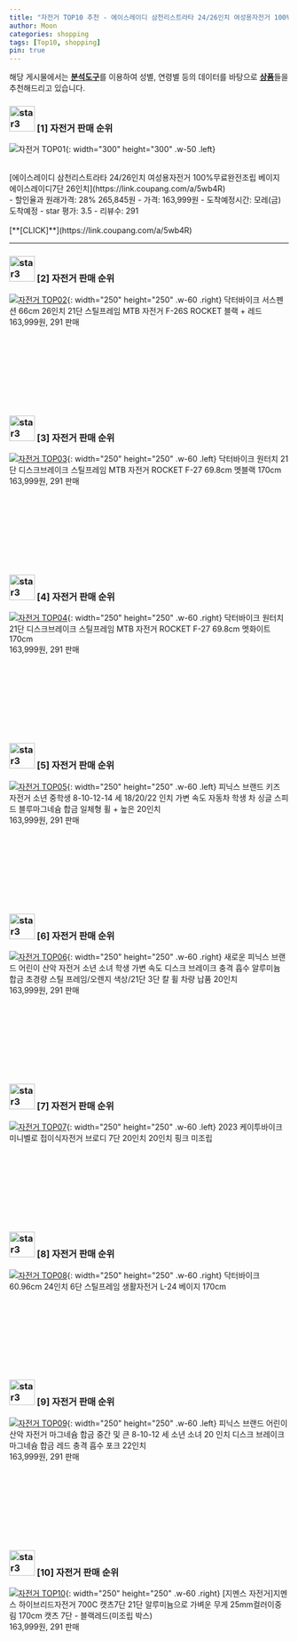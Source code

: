 ```yaml
---
title: "자전거 TOP10 추천 - 에이스레이디 삼천리스트라타 24/26인치 여성용자전거 100%무료완전조립 베이지 에이스레이디7단 26인치"
author: Moon
categories: shopping
tags: [Top10, shopping]
pin: true
---
```


해당 게시물에서는 [**분석도구**](https://datalab.naver.com/)를 이용하여 성별, 연령별 등의 데이터를 바탕으로 [**상품**](https://link.coupang.com/a/5wiUV)들을 추천해드리고 있습니다.

### <img width="46" alt="star3" src="https://user-images.githubusercontent.com/78655692/151471989-9e21d7a8-a7b6-44b0-b598-2bb204b56b00.png"> [1] 자전거 판매 순위

![자전거 TOP01](https://thumbnail7.coupangcdn.com/thumbnails/remote/230x230ex/image/vendor_inventory/890e/386fd25bb022cc13ea23d6930af5ba87c237d401cbd68ce6662655c67672.jpg){: width="300" height="300" .w-50 .left}


<br>
[에이스레이디 삼천리스트라타 24/26인치 여성용자전거 100%무료완전조립 베이지 에이스레이디7단 26인치](https://link.coupang.com/a/5wb4R)
<br>
- 할인율과 원래가격: 28% 265,845원
- 가격: 163,999원
- 도착예정시간: 모레(금) 도착예정
- star 평가: 3.5
- 리뷰수: 291
<br>
<br>
[**[CLICK]**](https://link.coupang.com/a/5wb4R)
<br>

---

### <img width="46" alt="star3" src="https://user-images.githubusercontent.com/78655692/151471989-9e21d7a8-a7b6-44b0-b598-2bb204b56b00.png"> [2] 자전거 판매 순위

[![자전거 TOP02](https://thumbnail7.coupangcdn.com/thumbnails/remote/230x230ex/image/retail/images/2414692476193654-b692e268-7caa-486f-bbbb-7553c939b6ec.jpg)](https://link.coupang.com/a/5wb7T){: width="250" height="250" .w-60 .right}
닥터바이크 서스펜션 66cm 26인치 21단 스틸프레임 MTB 자전거 F-26S ROCKET 블랙 + 레드<br>
163,999원, 291 판매
<br><br><br><br><br><br><br><br><br>

### <img width="46" alt="star3" src="https://user-images.githubusercontent.com/78655692/151471989-9e21d7a8-a7b6-44b0-b598-2bb204b56b00.png"> [3] 자전거 판매 순위

[![자전거 TOP03](https://thumbnail10.coupangcdn.com/thumbnails/remote/230x230ex/image/retail/images/2023/05/12/11/4/a20d5d78-cc9c-442d-bc2b-eedb376a9856.jpg)](https://link.coupang.com/a/5wcax){: width="250" height="250" .w-60 .left}
닥터바이크 원터치 21단 디스크브레이크 스틸프레임 MTB 자전거 ROCKET F-27 69.8cm 멧블랙 170cm<br>
163,999원, 291 판매
<br><br><br><br><br><br><br><br><br>

### <img width="46" alt="star3" src="https://user-images.githubusercontent.com/78655692/151471989-9e21d7a8-a7b6-44b0-b598-2bb204b56b00.png"> [4] 자전거 판매 순위

[![자전거 TOP04](https://thumbnail10.coupangcdn.com/thumbnails/remote/230x230ex/image/retail/images/2023/05/12/11/8/bb398db3-90c5-4df0-bb0f-6f8ce2657f41.jpg)](https://link.coupang.com/a/5wcdz){: width="250" height="250" .w-60 .right}
닥터바이크 원터치 21단 디스크브레이크 스틸프레임 MTB 자전거 ROCKET F-27 69.8cm 멧화이트 170cm<br>
163,999원, 291 판매
<br><br><br><br><br><br><br><br><br>

### <img width="46" alt="star3" src="https://user-images.githubusercontent.com/78655692/151471989-9e21d7a8-a7b6-44b0-b598-2bb204b56b00.png"> [5] 자전거 판매 순위

[![자전거 TOP05](https://thumbnail8.coupangcdn.com/thumbnails/remote/230x230ex/image/vendor_inventory/d0e9/9cc89786ddc36a162a8a9a48b6f424cb8164030fc175e474341fbfaa6b33.jpg)](https://link.coupang.com/a/5wcgA){: width="250" height="250" .w-60 .left}
피닉스 브랜드 키즈 자전거 소년 중학생 8-10-12-14 세 18/20/22 인치 가변 속도 자동차 학생 차 싱글 스피드 블루마그네슘 합금 일체형 휠 + 높은 20인치<br>
163,999원, 291 판매
<br><br><br><br><br><br><br><br><br>

### <img width="46" alt="star3" src="https://user-images.githubusercontent.com/78655692/151471989-9e21d7a8-a7b6-44b0-b598-2bb204b56b00.png"> [6] 자전거 판매 순위

[![자전거 TOP06](https://thumbnail8.coupangcdn.com/thumbnails/remote/230x230ex/image/vendor_inventory/b3f5/0e32ee30e3f1e4b6d5475674f76f9ebab63e86db50b345f9294aad5947b3.jpg)](https://link.coupang.com/a/5wcjr){: width="250" height="250" .w-60 .right}
새로운 피닉스 브랜드 어린이 산악 자전거 소년 소녀 학생 가변 속도 디스크 브레이크 충격 흡수 알루미늄 합금 초경량 스틸 프레임/오렌지 색상/21단 3단 칼 휠 차량 납품 20인치<br>
163,999원, 291 판매
<br><br><br><br><br><br><br><br><br>

### <img width="46" alt="star3" src="https://user-images.githubusercontent.com/78655692/151471989-9e21d7a8-a7b6-44b0-b598-2bb204b56b00.png"> [7] 자전거 판매 순위

[![자전거 TOP07](https://thumbnail8.coupangcdn.com/thumbnails/remote/230x230ex/image/vendor_inventory/886d/afb9b806aac512e35999d4ed88f69e0398a388ce02edcac78cb131475715.jpg)](https://link.coupang.com/a/5wclN){: width="250" height="250" .w-60 .left}
2023 케이투바이크 미니벨로 접이식자전거 브로디 7단 20인치 20인치 핑크 미조립
<br><br><br><br><br><br><br><br><br>

### <img width="46" alt="star3" src="https://user-images.githubusercontent.com/78655692/151471989-9e21d7a8-a7b6-44b0-b598-2bb204b56b00.png"> [8] 자전거 판매 순위

[![자전거 TOP08](https://thumbnail6.coupangcdn.com/thumbnails/remote/230x230ex/image/retail/images/3045961331565450-e0cb104f-0992-4cda-9518-7897c0af18dc.jpg)](https://link.coupang.com/a/5wcoQ){: width="250" height="250" .w-60 .right}
닥터바이크 60.96cm 24인치 6단 스틸프레임 생활자전거 L-24 베이지 170cm
<br><br><br><br><br><br><br><br><br>

### <img width="46" alt="star3" src="https://user-images.githubusercontent.com/78655692/151471989-9e21d7a8-a7b6-44b0-b598-2bb204b56b00.png"> [9] 자전거 판매 순위

[![자전거 TOP09](https://thumbnail7.coupangcdn.com/thumbnails/remote/230x230ex/image/vendor_inventory/633c/5c849b8f77c2d651e0074d94df3cef56721008753425d37a910a6730eb3e.jpg)](https://link.coupang.com/a/5wcrr){: width="250" height="250" .w-60 .left}
피닉스 브랜드 어린이 산악 자전거 마그네슘 합금 중간 및 큰 8-10-12 세 소년 소녀 20 인치 디스크 브레이크 마그네슘 합금 레드 충격 흡수 포크 22인치<br>
163,999원, 291 판매
<br><br><br><br><br><br><br><br><br>

### <img width="46" alt="star3" src="https://user-images.githubusercontent.com/78655692/151471989-9e21d7a8-a7b6-44b0-b598-2bb204b56b00.png"> [10] 자전거 판매 순위

[![자전거 TOP10](https://thumbnail10.coupangcdn.com/thumbnails/remote/230x230ex/image/vendor_inventory/392b/3fddd758974ac8ce337a0ebfe73bb1bb571d1af301264ebb0b380786003b.jpg)](https://link.coupang.com/a/5wcuL){: width="250" height="250" .w-60 .right}
[지멘스 자전거]지멘스 하이브리드자전거 700C 캣츠7단 21단 알루미늄으로 가벼운 무게 25mm컬러이중림 170cm 캣츠 7단 - 블랙레드(미조립 박스)<br>
163,999원, 291 판매
<br><br><br><br><br><br><br><br><br>
